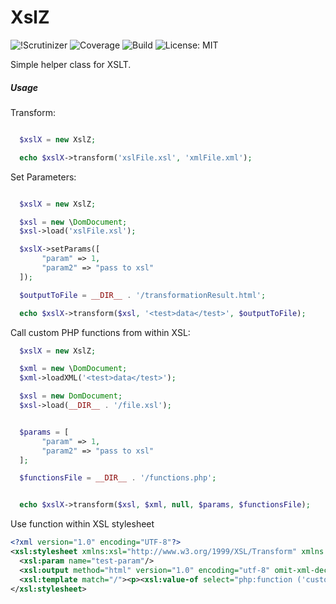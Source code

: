 # XslZ
![!Scrutinizer](https://scrutinizer-ci.com/g/isaac-perkins/xslZ/badges/quality-score.png?b=master)
![Coverage](https://scrutinizer-ci.com/g/isaac-perkins/xslZ/badges/coverage.png?b=master)
![Build](https://scrutinizer-ci.com/g/isaac-perkins/xslZ/badges/build.png?b=master)
![License: MIT](https://img.shields.io/github/license/mashape/apistatus.svg)

Simple helper class for XSLT.

##### Usage

Transform:
``` php

  $xslX = new XslZ;

  echo $xslX->transform('xslFile.xsl', 'xmlFile.xml');
```

Set Parameters:
``` php

  $xslX = new XslZ;

  $xsl = new \DomDocument;
  $xsl->load('xslFile.xsl');

  $xslX->setParams([
	   "param" => 1,
	   "param2" => "pass to xsl"
  ]);

  $outputToFile = __DIR__ . '/transformationResult.html';

  echo $xslX->transform($xsl, '<test>data</test>', $outputToFile);
```

Call custom PHP functions from within XSL:
``` php
  $xslX = new XslZ;

  $xml = new \DomDocument;
  $xml->loadXML('<test>data</test>');

  $xsl = new DomDocument;
  $xsl->load(__DIR__ . '/file.xsl');


  $params = [
	   "param" => 1,
	   "param2" => "pass to xsl"
  ];

  $functionsFile = __DIR__ . '/functions.php';


  echo $xslX->transform($xsl, $xml, null, $params, $functionsFile);
```

Use function within XSL stylesheet
``` xml
<?xml version="1.0" encoding="UTF-8"?>
<xsl:stylesheet xmlns:xsl="http://www.w3.org/1999/XSL/Transform" xmlns:php="http://php.net/xsl" version="1.0">
  <xsl:param name="test-param"/>
  <xsl:output method="html" version="1.0" encoding="utf-8" omit-xml-declaration="yes" standalone="no" indent="no" doctype-public="html"/>
  <xsl:template match="/"><p><xsl:value-of select="php:function ('customFunction', $test-param)"/></p></xsl:template>
</xsl:stylesheet>
```
